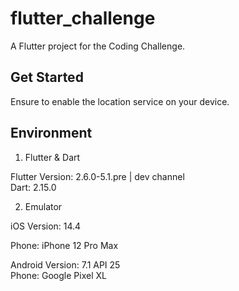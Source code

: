 # flutter_challenge

A Flutter project for the Coding Challenge.

## Get Started

Ensure to enable the location service on your device.

## Environment

1. Flutter & Dart

Flutter Version: 2.6.0-5.1.pre | dev channel  
Dart: 2.15.0

2. Emulator

iOS
Version: 14.4

Phone: iPhone 12 Pro Max

Android
Version: 7.1 API 25  
Phone: Google Pixel XL
